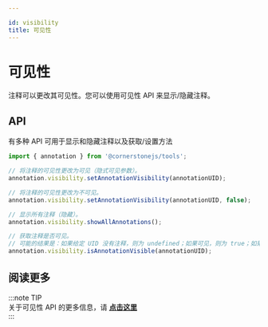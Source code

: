 ```yaml
---

id: visibility  
title: 可见性  
---
```


# 可见性

注释可以更改其可见性。您可以使用可见性 API 来显示/隐藏注释。

## API

有多种 API 可用于显示和隐藏注释以及获取/设置方法

```js
import { annotation } from '@cornerstonejs/tools';

// 将注释的可见性更改为可见（隐式可见参数）。
annotation.visibility.setAnnotationVisibility(annotationUID);

// 将注释的可见性更改为不可见。
annotation.visibility.setAnnotationVisibility(annotationUID, false);

// 显示所有注释（隐藏）。
annotation.visibility.showAllAnnotations();

// 获取注释是否可见。
// 可能的结果是：如果给定 UID 没有注释，则为 undefined；如果可见，则为 true；如果不可见，则为 false。
annotation.visibility.isAnnotationVisible(annotationUID);
```

## 阅读更多

:::note TIP  
关于可见性 API 的更多信息，请 [**点击这里**](/api/tools/namespace/annotation#visibility)  
:::